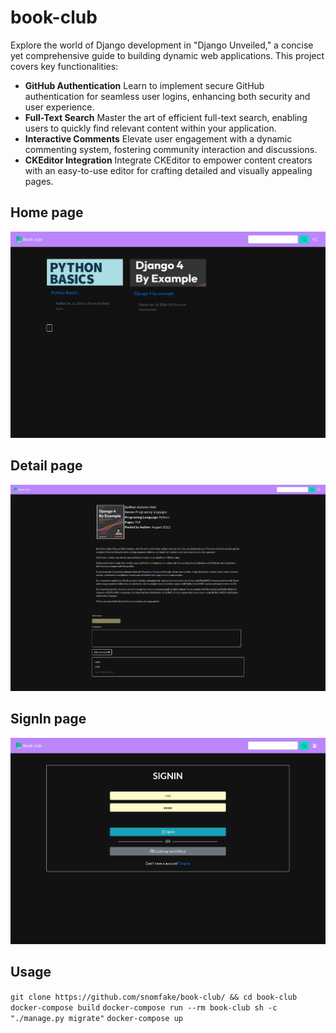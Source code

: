 # book-club
Explore the world of Django development in "Django Unveiled," a concise yet comprehensive guide to building dynamic web applications. This project covers key functionalities:
- **GitHub Authentication**
Learn to implement secure GitHub authentication for seamless user logins, enhancing both security and user experience.
- **Full-Text Search**
Master the art of efficient full-text search, enabling users to quickly find relevant content within your application.
- **Interactive Comments**
Elevate user engagement with a dynamic commenting system, fostering community interaction and discussions.
- **CKEditor Integration**
Integrate CKEditor to empower content creators with an easy-to-use editor for crafting detailed and visually appealing pages.

## Home page
![Home](assets/screenshots/home.png)

## Detail page
![Detail](assets/screenshots/detail.png)

## SignIn page
![Signin](assets/screenshots/signin.png)

## Usage
`git clone https://github.com/snomfake/book-club/ && cd book-club`
`docker-compose build`
`docker-compose run --rm book-club sh -c "./manage.py migrate"`
`docker-compose up`
